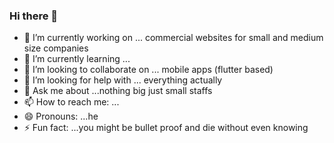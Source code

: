 ### Hi there 👋
- 🔭 I’m currently working on ... commercial websites for small and medium size companies
- 🌱 I’m currently learning ... 
- 👯 I’m looking to collaborate on ... mobile apps (flutter based)
- 🤔 I’m looking for help with ... everything actually 
- 💬 Ask me about ...nothing big just small staffs 
- 📫 How to reach me: ... 
- 😄 Pronouns: ...he
- ⚡ Fun fact: ...you might be bullet proof and die without even knowing 
